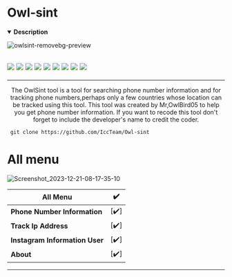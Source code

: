 # Owl-sint
<details open>
  <summary><strong> Description </strong></summary>

![owlsint-removebg-preview](https://github.com/IccTeam/Owl-sint/assets/143928335/14dfe6f1-27d7-40d4-a73c-f77e95c2394d)
 <h2><img src="https://img.shields.io/badge/Author-Mr,OwlBird05-blueviolet"/>
<img src="https://img.shields.io/badge/Tool-owlsint-red"/>
<img src="https://img.shields.io/badge/Made%20with-Python%20and%20Bash-yellowgreen"/> <img src="https://img.shields.io/badge/Version-1.2-9cf"/>
<img src="https://img.shields.io/github/issues/IccTeam/Owl-sint.svg?color=%23ff0000"/> <img
<img src="https://img.shields.io/github/issues-closed/IccTeam/Owl-sint.svg?color=%2300cc00"/> <img
<img src="https://img.shields.io/github/forks/IccTeam/Owl-sint.svg?color=%23ffff00"/> <img
<img src="https://img.shields.io/github/stars/IccTeam/Owl-sint.svg?color=%23ff3300"/> <img
<img src="https://img.shields.io/github/license/IccTeam/Owl-sint.svg?color=%230000ff"/> <img
</center>
  </h2>
  <hr>

<p align="center">
The OwlSint tool is a tool for searching phone number information and for tracking phone numbers,perhaps only a few countries whose location can be tracked using this tool. This tool was created by Mr,OwlBird05 to help you get phone number information. If you want to recode this tool don't forget to include the developer's name to credit the coder.
  </details>

     git clone https://github.com/IccTeam/Owl-sint

# All menu
![Screenshot_2023-12-21-08-17-35-10](https://github.com/IccTeam/Owl-sint/assets/143928335/63d78629-e540-45ee-90ca-0edbb2adf567)

| All Menu | ✔️ |
|--------|--------|
| **Phone Number Information** |[✔️] |
| **Track Ip Address** |[✔️] |
| **Instagram Information User** |[✔️] |
| **About** |[✔️] |
---------
